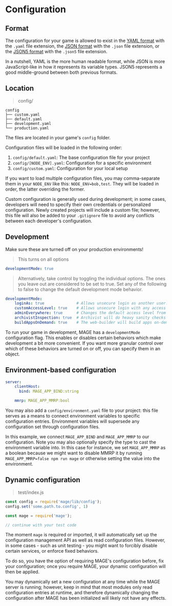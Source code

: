 # Configuration

## Format

The configuration for your game is allowed to exist in the
[YAML format](http://en.wikipedia.org/wiki/YAML) with the `.yaml` file extension, the
[JSON format](http://en.wikipedia.org/wiki/JSON) with the `.json` file extension, or the
[JSON5 format](http://json5.org/) with the `.json5` file extension.

In a nutshell, YAML is the more human readable format, while JSON is more JavaScript-like in how it
represents its variable types. JSON5 represents a good middle-ground between both previous formats.

## Location

> config/

```plaintext
config
├── custom.yaml
├── default.yaml
├── development.yaml
└── production.yaml
```

The files are located in your game's `config` folder.

Configuration files will be loaded in the following order:

  1. `config/default.yaml`: The base configuration file for your project
  2. `config/[NODE_ENV].yaml`: Configuration for a specific environment
  3. `config/custom.yaml`: Configuration for your local setup

If you want to load multiple configuration files, you may comma-separate them in your `NODE_ENV`
like this: `NODE_ENV=bob,test`. They will be loaded in order, the latter overriding the former.

Custom configuration is generally used during development; in some cases, developers will need
to specify their own credentials or personalized configuration. Newly created projects will
include a custom file; however, this file will also be added to your `.gitignore` file to
avoid any conflicts between each developer's configuration.

## Development

<aside class="warning">
Make sure these are turned off on your production environments!
</aside>

> This turns on all options

```yaml
developmentMode: true
```

> Alternatively, take control by toggling the individual options. The ones you leave out are
> considered to be set to true. Set any of the following to false to change the default
> development mode behavior.

```yaml
developmentMode:
    loginAs: true              # Allows unsecure login as another user.
    customAccessLevel: true    # Allows unsecure login with any access level (eg: admin).
    adminEverywhere: true      # Changes the default access level from "anonymous" to "admin".
    archivistInspection: true  # Archivist will do heavy sanity checks on queries and mutations.
    buildAppsOnDemand: true    # The web-builder will build apps on-demand for each HTTP request.
```

To run your game in development, MAGE has a `developmentMode` configuration flag. This enables or
disables certain behaviors which make development a bit more convenient. If you want more granular
control over which of these behaviors are turned on or off, you can specify them in an object.

## Environment-based configuration

```yaml
server:
    clientHost:
      bind: MAGE_APP_BIND:string

    mmrp: MAGE_APP_MMRP:bool
```

You may also add a `config/environment.yaml` file to your project: this file serves
as a means to connect environment variables to specific configuration entries. Environment
variables will supersede any configuration set through configuration files.

In this example, we connect `MAGE_APP_BIND` and `MAGE_APP_MMRP` to our configuration.
Note you may also optionally specify the type to cast the environment variable into.
In this case for instance, we set `MAGE_APP_MMRP` as a boolean because we might want to
disable MMRP it by running `MAGE_APP_MMRP=false npm run mage` or otherwise setting
the value into the environment.

## Dynamic configuration

> test/index.js

```javascript
const config = require('mage/lib/config');
config.set('some.path.to.config', 1)

const mage = require('mage');

// continue with your test code
```

The moment `mage` is required or imported, it will automatically set up
the configuration management API as well as read configuration files. However,
in some cases - such as unit testing - you might want to forcibly disable
certain services, or enforce fixed behaviors.

To do so, you have the option of requiring MAGE's configuration before,
fix your configuration; once you require MAGE, your dynamic configuration
will then be applied.

You may dynamically set a new configuration at any time while the MAGE server is
running; however, keep in mind that most modules only read configuration entries
at runtime, and therefore dynamically changing the configuration after MAGE has
been initialized will likely not have any effects.